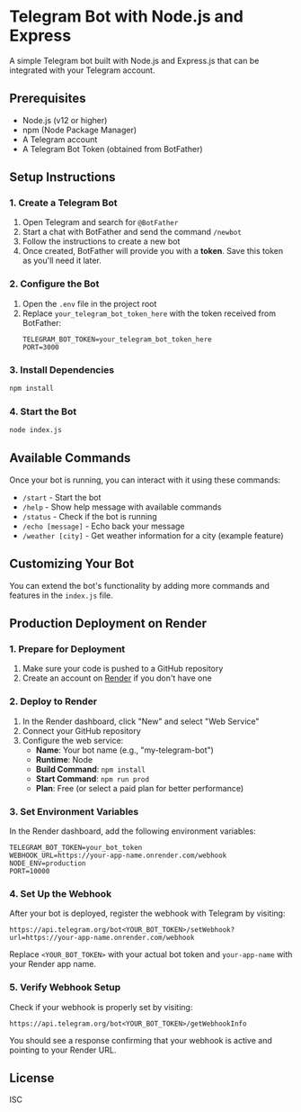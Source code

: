 # Telegram Bot with Node.js and Express

A simple Telegram bot built with Node.js and Express.js that can be integrated with your Telegram account.

## Prerequisites

- Node.js (v12 or higher)
- npm (Node Package Manager)
- A Telegram account
- A Telegram Bot Token (obtained from BotFather)

## Setup Instructions

### 1. Create a Telegram Bot

1. Open Telegram and search for `@BotFather`
2. Start a chat with BotFather and send the command `/newbot`
3. Follow the instructions to create a new bot
4. Once created, BotFather will provide you with a **token**. Save this token as you'll need it later.

### 2. Configure the Bot

1. Open the `.env` file in the project root
2. Replace `your_telegram_bot_token_here` with the token received from BotFather:
   ```
   TELEGRAM_BOT_TOKEN=your_telegram_bot_token_here
   PORT=3000
   ```

### 3. Install Dependencies

```bash
npm install
```

### 4. Start the Bot

```bash
node index.js
```

## Available Commands

Once your bot is running, you can interact with it using these commands:

- `/start` - Start the bot
- `/help` - Show help message with available commands
- `/status` - Check if the bot is running
- `/echo [message]` - Echo back your message
- `/weather [city]` - Get weather information for a city (example feature)

## Customizing Your Bot

You can extend the bot's functionality by adding more commands and features in the `index.js` file.

## Production Deployment on Render

### 1. Prepare for Deployment

1. Make sure your code is pushed to a GitHub repository
2. Create an account on [Render](https://render.com/) if you don't have one

### 2. Deploy to Render

1. In the Render dashboard, click "New" and select "Web Service"
2. Connect your GitHub repository
3. Configure the web service:
   - **Name**: Your bot name (e.g., "my-telegram-bot")
   - **Runtime**: Node
   - **Build Command**: `npm install`
   - **Start Command**: `npm run prod`
   - **Plan**: Free (or select a paid plan for better performance)

### 3. Set Environment Variables

In the Render dashboard, add the following environment variables:

```
TELEGRAM_BOT_TOKEN=your_bot_token
WEBHOOK_URL=https://your-app-name.onrender.com/webhook
NODE_ENV=production
PORT=10000
```

### 4. Set Up the Webhook

After your bot is deployed, register the webhook with Telegram by visiting:

```
https://api.telegram.org/bot<YOUR_BOT_TOKEN>/setWebhook?url=https://your-app-name.onrender.com/webhook
```

Replace `<YOUR_BOT_TOKEN>` with your actual bot token and `your-app-name` with your Render app name.

### 5. Verify Webhook Setup

Check if your webhook is properly set by visiting:

```
https://api.telegram.org/bot<YOUR_BOT_TOKEN>/getWebhookInfo
```

You should see a response confirming that your webhook is active and pointing to your Render URL.

## License

ISC
